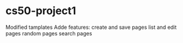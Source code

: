 # cs50-project1

Modified tamplates
Adde features:
create and save pages
list and edit pages
random pages
search pages
